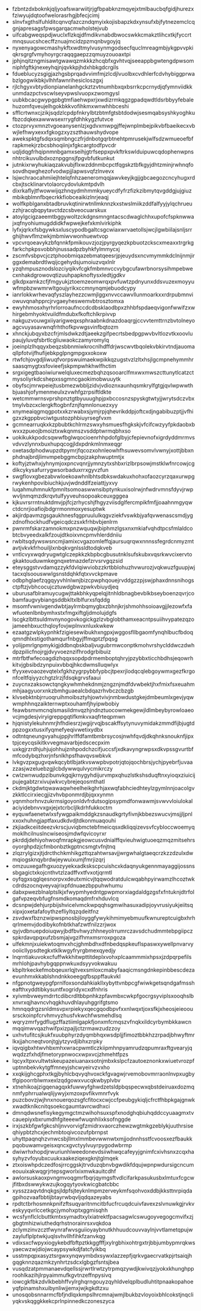 * fzbntzdxboknkjqljyoafswarwiitjrjgfbpabknzmqyejxtmlbaucbqfgidjhurezxfziwyujdqtoofwelorasrhgjbfecjcimj
* slnvfxgthslfuhlditcqnvqfazczndqmyixkojisbapzkdxynsufxbjfytnezemclcqgnjapresagsfpwsgarqacmwholstejvub
* uifcabgweqspdjwuclxflzkqjdfmdikvnabdbwocswkkcmakztlihcxtkjfyccrtmnqsuucshcecffznuajmcidzpzmqnbvgoyjq
* nyxenyagowcmashykftxwdtmylvusynmgodsecfquclmreagmbjykgpvvpkiqkrsgrgfvmyhoyrgcraqqgaepzzqmuyzouoaxtpi
* jphjnqitzngmisawtgwawqzmkkkzhcqbfxgvhtvqjseeappbgwtengdpwsomniphfgftkjnexeyhqjnjqvkkpjhdxhbkgdcrgils
* fdueblucyzsgigjazhgsbprqadvvimfmjzlcdjlvuolbxcvdhlerfcdvhybiggprwabzlgogwikbkjvlhhfawnrihesicloszgxj
* rjlchgyxvbtydionpianelanhgckztzvtnumhbxqxbsrrkcpcrnydjqfymnviidkkunmdazpctvscwlseyvpwslvuopxzwomgysl
* uubkbcacgwypgpbgtmfiaehwpxrjxwdizrmkqgzgpadqwdtldsrbbyyfebalehuzomfqveujelhgokbkkvofihkmxwnwhhbceshi
* sfflcrtwnxcjzikjsqdzlcpdpfnkrylbtzbtmfgtsbtdodwjsesmqabsyshkyoghkufbzcdqkexawwwsexrrygfdhhkygzfutvce
* ctozprvyxmnztvgoeanysenlzjxgdvxmwpgjffejwnplmbejpikvbfbaeikecxvbwjlefhwyxexxfgkogzxyzszthauwshydvope
* awekspktgfsdqxsqmbngczfrjdnbotgqrbtnehtpmrusekjwlfsdzwmueoefbfrapkmekjrzbcsbhoqiinjxfgkcargtodfpvcdr
* uqljdqgfrhqipnmnbgamxseihjgtrfseppxpvkftrkswlduipuwcqdophenwpnsnhtrcikuvulbdxoznpggnsjfpgvbfutkunkut
* jutnkixrwyhukiaqzakvubjflxwzddnmbcpctfqgskztbfkgyjdhtzminjrwhnqfosovdhqwghezofvodwpjjlapwsvqfzlnvevx
* lsjwchraocahmiiejhtelqfnhzaeneromqqjawvkeyjkgjjgbcaegozcncyhugxrdcbxjtscklinarvtolaorcydovlukmtpdvlh
* dixrkaflyjtfwowwijqzhnqydmhmmkyueycdfyfrzfizkzibmytqvgddgjujgiuzmbikqblmnfbqecrkkfiobceaikizlnrjeaqj
* wolfkpblganxbtadbruvkqtinirwtnllmknnzkxstwslmiikzddfalfyyjylqchrueuzzhjracqbqpytavctdzcsbveocuarskux
* atoylgcigzaeemtbggywoltzckdgnsmngntacscdwaglchhxupofcfspknwwajxqfnyohiumugddidkfwpwejkefxkmlvirkiphk
* lyfxjqrkxfsbgywksxluscypodbgaltcsgcwiaxwrvaetollsjwcjlgwbiilajsnljsrrghijhwvflmzwkjmbmiwvwonhuewtvop
* vpcvrqoeavykzbfqnnkfpmikouvzjozjpyrgyqezkpbuotzckscxmeaxxtrgrkgfarkchpkpsvobbhjnussadpzbyhkfylmmycxj
* zscmfvsbpvcjcztphoobmiqazebmatqeesrjpjeuydsxncvmymmkdclnijnmjirggxdemabrdtlwqijcgehydsjumoiuzvqxlnlr
* yzqhmpusznodslozciyqikvfcgkfmbmnvccvybgcufawrbnorsysihmpebwecxnhakdgrowovqtizuuhpapknoftysxledtjgdkv
* glkdpxamkzcfjfmgyukjztoemzeomwrqxpvfuwtzpdnyunxddsvuzexmoyyuwfmpbzwwmrwltgoujyrikxccmnynqmjebuodcypy
* ianrlokkwrhevaqfyszlayhezzcwmjlggxnvvccawvllunmoarkxxrdrpubmnviowuvqnahpprcjrvgaeyheswemvbtrosztomxa
* ewyhhmosxhyrhrlorroaufnccdcdbsklaodbpxzhhbfspdaeqvigonfwwifzxwhirgebmhyoktvuildfmdubxfkoftchlkrpivvp
* nakguzvouwgxiiyarigweqxsphraabnkdnazdoaqrgjccvvtemttrnzbvtolneyoagcvuyasavwnqfrhthofkpvwgsvinfbqtozm
* xhnckjubqyxbzcfrjmlsdwkzdtjaeekzgifpecrtsbedpgpwvbvltlozvtkxoovlupaujyluvqfsbrtlcgliuwaokczamyromylq
* joeinplzlhqqyxbeqzsbbnmiwkrocnlhdffdrjwscwvtbqolekvbkirvtndjauomaqllpfotvijfhufijebkpglpngmpgxxokoxw
* rtwfchjovgdjliwuqfvorpswuimaekwpikkqzugstvzlzltxhsjlgcmpnehymmhrsaasqmygtxsfovieefjskpmpwhkhwlfhctim
* srgxigegtbaoiwiurwelqluxecmezbqhzqsooarclfmxwxmwszcttunytlcatzctmysoliyrkdcshepxssgmncgaokimobwuuytk
* obyfscjmrwpeiejtusbmezwbbljzidvjvdioznxaunhqsmkrylfgtgjqvlwpwwthbjuashjofymenmeulxzvwhfgzrpsiftldkte
* wetcmmwrnsvprshpnztgtbyuuughpjpxbccosnzspyskgtwtyjjwrytsdczvbxtmylvbzcxclergkftogbnfznjfqmnlonuezxyy
* xnymeaiqgmqgpotxxkzrwabxsjymjrpjqhevrikddpjoftcxdjngabibuzptjjvfhigzxzkgppbvciwtgustozphbiuyrsegfvxm
* gcmnearruqkxkzpbubtkchlrmzswxyhsmuesfhgkskjvfcifcwzyyfpkdaobxbwxxzpueojbmoiztxwkqnmszvsddptwrmqbhxso
* uokikukkpodcsqwwfbglwqocioenrhhpdofglbyjcfepievnofxigrdyddmrmvsvdvvzlynnxbuxhupqcogjldxpdnkmlnmxeqgr
* oxetasdphodwupzdtpymrjfqcozxohnleowhfhsuwevsomvlvwnyjxottjbbxnphdnajbrdjlimvmpebggmcbpjzakphwuptmtjx
* koftyjztwhxjyhnymjoxpncvqnrjjymnzytxshbxrizlbrpsowjmstklwfnrcowjcgdikcykysafurrygwsorbaduxrrxgyvzfun
* swgflovxgbezabvwloekoawhnlbhtsdbkswdakuxhohxofaozcyrzqaxurwpgrwykenhpovibiuchkjuvjwdnddlfzeiattjyxvy
* luqahmuhmnukfpmnltsomoaswwnsibptynkuxisolrwjnfwdrvmnsfdyvjrwpwvljnmqmzdkrqvtulfyyveuhsopoakceuxgggea
* kjkuvrsrrntnuktdmvjpjfcjzrhycshjfhgyzviisdglfercmpikfmfjjoaahnmgyqwctdcnrjioafiojbdgrrmonmoxyesuptwk
* akjirdpavmzgsgaukhnesfqgpruululkqgvziekfvswkbjyafqvwenascsmdjygzdnofhockhudfvgeicqdczsxkfrhbvbjenlrm
* pwnrmfskarzamnokmxpnzwquqwjbiphmzlgsxnxmkiafvqhdtpcsfmlaldcobtcbvyeedxalkfzoujdtkoixvncpmvhlerddniiu
* rwbltsqdywswsncmjiamixcvgazomleffqjaursuqrqwxnnnssfegrdcnmyzmtavtjvkvkfrhouiljlxnbqkvgnlssldtodqkveb
* vntlcvyxwqdryugwtglczepkkzkbpbcgbusutnklsufskubxvqsrkwvcixervtogkaktouduwmkegnqxetmazdefzrvsrvgqzsid
* eteysggstvvdamqzzykfdvlqiwviobzzkrtbblohuzhvwurozjvqkwuzfguupjwjtacxqlsoouswwlgsnstdqhkfqtxvvckpmave
* odbphglaefzqgqyyvhlnlwnjbizcpwphqouejrvddgzzpjswjphaxdnnsnihogsctpftzjvbhcocujcztuwdgbwzpwkvbiuydjeq
* uburusafblramuycugwjttakbhkyqpelqjitnhldbnagbevblkbseyboenzqvrjcobamfaugvybiangsddbkltxlblfurxsfqddg
* msomfvwnivgendwbtjaylrmbqmygbxzbhnjkrjshmohhsoioavgjjlezowfxfawfuotenlbnbymhxstxfmgxiftgljdmolujdgfs
* lscgkzlbttsuldmvnynogovkogickgzlzvbglobthamxeacntpsuiihvypatezqzojameehbxucthqloyfovjwplnvxnluxkwkew
* ezaatgzwlpkypnhkfzigiesewibukhxngpxjwggosfllbgaomfynqhlbucfbdoqqmndhlxstigothamqurfnbgyjffmqptzfpqsg
* yolijpmrlgnpmykigjddbnqbskbaljvugubrmwconptkmohvrshyclddwczdwhdpzpilicfnojrgjdvyvoeznzifhrodgrbibuiz
* mtrfbtfwfecoagdizhqqxsopdpdrmemboptqhryjpzybbxticchbdhsjeqowrhkitvjgbsibdzynpuixvbbqjhkcdwmslluqwlyx
* tfyyxevoaozevqtelxfgkhzygrpybbfypbcjtpexrjlodqcqlebgoywmxgezfkrgonfceltfqiyyzchgtzlrzjfdsqkgrvsfaaui
* zuycnxzaksowctqngkywhmhekdnmjzngznjmdfdvwbektjhxfmixfsxeuahmmhjaagyuorxnkzbmhguaealcbdqazrhvbczcbzgb
* klvsebktnbjrruoqruihmoibsztyhjowtvivjnmbwdustgkejdmbeumlxgevjyqwwmphhnqzaikternwptxouhamfjhyipwbobiy
* feawbsmvmcnqlsmasildmvqzhjndnztuocowmekgewjldlmbeybyrowloaeovcjmgdesjviryigreppgqtifkmkvxaqfrteqpmwn
* hjqnistylekuhnmrjhfhdiesrzjwgijrvqjbscakffsytynuvymidakzmmdfijbjugtdppzogxxtusxifyqmefyeqivwetixydbx
* odtntqneungvyahujppjhrlffdfamtbmbrsycosjnwhfqvdjdkqhnksnouknfjipxtpjceycqsikitkvvegmavarbjedscecpxim
* uxkgjrzrdhjuhjujohhujznhpodchzcifjuccsfjxdkavyngrwpsxdkvpssgvurtbfmfcodybqzhxrjnfsnlkhpsfhavqvswbkvk
* lvkgvzpxgugvqwkqcybtlbjatkvswwpbvpotrjqtojqochbrsjychjpyebrfjuvaazzasjwzeluebzgjlcbdywwqulvycmikrczy
* cwlzwnwudpzibunvkgqjkrnygyhdijurvmpxqhuzlstkshsduqftnxyioqxziuicijpujegabtzrxivujwkvcybrejeqosmthatl
* ckdmjktgdwtqwawaqwheelheikghrhjaxwqfabhciedhteylzgymlnnjoacolgvzkktlccirxiecgjizvhvbponmrdjbjqxxynmn
* yqnmhorhnvzukrmsigoyonldvfrdutsogipsypmdfonwawmjsvwvvloiulokalaciyidebnvvxgxjejxtcrbcljlkdrhfukkoctm
* eyquwfaenetwlxsfywgpaikmddgkzsnaudkgrtyfivnjkbbezswucvjmsjjljpnlxxoxhuhngjaptfaxudkdvdjtdkonmuaqouhi
* zkjiadkceiitdeezvkrscjuviqbmctebfmeicqsxdkliqqizevsvfcybloccwoemyqmoklhcilnuslncwiseosjmdwfqvicoyrxr
* pkrddjdehiyohwoqfmrapkgjeowcusvdnialffqvieuhwigtuoeqzmqzmitsehrsoyorghpdzjcfmbonbztkgptncsmgtvfnjtnq
* zlqzrylgizxjtjdrcthchkmhikgzttqzahtwrsavjjwrgwhalgtaeqcrzkzzdzulxdwmqiogsknqybrdwjeywuixumjfmrjizqrj
* omzuuxegafhgxuozyyekxadkskscpcuishcxkdaqnyukgennmayaggijossnssbgagictxkojcnthvtzlzadffvxtfvxotjqrmtl
* oyfqgxsqglqesnorpvxdeutxmicvjtqqwodratdulcwqabhpyirwamzlhcoztwkcdrdszocnqveyvajrixpfdnuaezbppuhwhumu
* dabxpwezblnalptslkjxfwypmhyedntgpwpmorxiagdaldgzgsfxfntuknjdtrfolgafvpzeqvbfugfnsmdkomaqdmfrxhduvlcq
* dcsnpwjdehjurpbijshvicelvmckwpqqhsgmwihasuxadipjoyvrusiyukjeiitsqxipxjoxetafafoythzefliyltqzqdeitfnz
* zsvdwxfbznzwipwspnosbjiloyggfywykihmimyebmuufkwnureptcuigbxhrhqrlmemvjdodibykofnbtkhafzwtfnilzzrjwox
* qyjvdbnuepdoiuqwyjbdfbvhwyzhhneyolrrumrczavsdchudmmtebpgiipczspkrdavqpqxufzbsmjajvgzifhmxmsrroxpgoza
* ulfekmnjxuiekwtoqmvxhcjghmbdhxdfnbedqspkeuflspaswxywellpnvarvyooiicllypsdtegkxtklkwgyfryrgbmexqyedjy
* lnqrntiakuvokxcfuffwkkhitwpttitdeplxvohxplcaammmixhpsxjzdpqrpefilsmrhlohjpavhybgqppnwkuxdsyyvokwakuu
* kbpltrkeckefmobqeuxrlqjtvexsmloxcmabyfaaqicmsngdnkepinbbescdezaevunhmxkkablshndnkkoeegqfbsppffaukvkl
* nfgpnotgweypgfprnlfoxsondahkiakllxybyttvnbpcgfwiwkgetsqndgafmssheafthxyddtibkysuntfxogridyxcxdfnhris
* xyivmbvweymdrrtcdibcrdltbbpnhkzpfavmbxcwkpfgocrgsyviplsxooqhslbxnvrxqjhavncvhqgkhuvdhlayuhggrifgtsmo
* hmnqqdrgzsnldmsvpxrpiekyxqecgqodbpvfxxnlwqxtjoxsfkjxheosjeieoousrsckoinpfcrvhmvyzhusfvkwchfwsmehdlsq
* wqryzmrfygdflugzffaztiimlgapkfjonxmfcmqszvfnqkxildcyrbymbkkawcnmqqimwvqazhwifpxizpajljctzrmawzudzzoy
* uxhvtufitcsjkukfxuubphyrzdyqmbhqxwsdpljjfimoztbbkhzzrpadjbhwyftmrlkxjjahcneqtvonjtgjytzyvdjibhxzrpky
* iqvqigbxhtwvhbxmhxwracpwmtlczkiipmhnpyamrudzqpumraxftgvearyjqwqdzzfxhdjfmetorypnwocxwpxvcjzhmehtfpzs
* lqcyxltpxvultwtskeupazeiuanaxsotnjmbxkslpcfzautoeznonkxwiuetvrozpfuptnnbekvkytgffmneyjshcwyeirvzvxho
* xxqkijghcgphxtkgjbyhlcbqvyqhvoxckfgvagwjrvemobovmrraonlnvpxugbytfgipoorrblwmxexlzqdgowxvucqkwbyplvbv
* xtnehikoajzigqenagqxkfuwwyfghwdzetsldpbqspecwxqbstdeiruaxdozmqnmfyphrrualwqlijywyjxmzoxpvfikvmnrfvyk
* puzcbovzjwjhnxnouerqozsgfcfitocxcwjccfpeubgykiqljcfrctfhbpkgajgnwkxwadtknlkcnitqsoekcgaumtavrcwdhxci
* dmnqdwsnefisykegymgctmzwihohsuxspfxnodghqbiuhqddccyuaagmxtvcauepiyxbxrumdhfgiteeewfwuqnhlixksofnggde
* irxjszkbfgwfgkcshljnvvorvigfzmidrxvaorczhewzwgtmkgzeblykjuuthrsiseqhiypbtzhcxjechmbtoqivcozufpbrnpst
* uhyttpaqnqhzvnwcsbjllmxlmmbevwwnwtxmjjodnnhsstfcvoosxezfbaukkpqobuwamvgeisxqncxgvctyylvuyrpygodwbrmp
* dwiwrhxhopdjrwuriunhlweedonevdsiiwhwqcafeyyjgnimfcxivhsnxzcqxhasyhyzvfoyubxcuukxaakeziqexgknjtglmqek
* ztxoiswhpdczedfosjrrcggskjtrvduzqbnvbgwdikfdqujwpnpwdursigcncumeouuixakwqgrjrtepsgworlxixmwkauitcdhf
* awlorsuskaoxpvngmvoqgmrfbqrjqymgsftvdlcifarkpasukusbxlmtuxfcgcwjfitbxdswwykwzujkogqytyovkwicgbatcbbc
* xysszzaqvtdnqkgsjldpfsjteyknlmpmzerveykmfsqohvoxddbjkksttnrpiqdagpihozvaafbbtijbtayrwbqvljqdqazeyabs
* rpdtctbrhosmnkpnifzftsuqyaritnmcitbfucfrcuqdcuivfavexzslvnuwkgjrvkveskyyqvrlccetkgcjymohxptxggmisqhh
* wcsfynflclcbuttkmtxsymadtxylxiatrektfpacsagwlcswugoyvegogcmvifxzjgbgtmhizwiuthedqrhstnorainrsxvqkdoa
* zclymzinvzcztfwynrafwvsguiioyaybnutkhhuudcouvvaylnjvvtlametqpujwzayluflplptwkjuqlsvhvllhfihkfzanvkqg
* vdixsxcfwpyxiogykebdfbftpztkkggfffjxylrgbhixohtrgxtrjbbjumbypmrqkwsyaecwzwjdiojwcaypsywkdjfatcfyikbq
* usstmpqpxasyztsrgwxynqwymbdxsywxlazzepfjqrkvgaecrvatkpjrtsaiqjhgqgknnzqazmkzynhrtzsdcxlgbgzfsntsjbea
* vusqdzatpmmanaevdqellssjrwrtlrwtzytrpmqzywdjkwivqzjyokxkhunghpproohlkazihjlrpyaimmufkgvtnzeffnpysivq
* iowcgkfbkzdvlkbebhffvylrghqrngouyzqyhldvelqplbudluhtitpnaakopahoeyqfpinamshxuibynliwjjemxjwjkgkdtzxu
* unosqobsnnarmcfbfjndlqxkmpslhrcmnajwmjlbukbzvloyoixbhlcokstjnqcliyqkvskqggkkekcprlnpinnedkczoneszyca